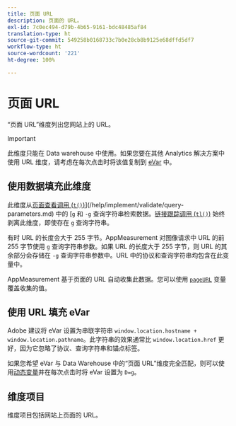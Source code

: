 ```yaml
---
title: 页面 URL
description: 页面的 URL。
exl-id: 7c0ec494-d79b-4b65-9161-bdc48485af84
translation-type: ht
source-git-commit: 549258b0168733c7b0e28cb8b9125e68dffd5df7
workflow-type: ht
source-wordcount: '221'
ht-degree: 100%

---
```


# 页面 URL

“页面 URL”维度列出您网站上的 URL。

>[!IMPORTANT]
>
>此维度只能在 Data warehouse 中使用。如果您要在其他 Analytics 解决方案中使用 URL 维度，请考虑在每次点击时将该值复制到 [eVar](evar.md) 中。

## 使用数据填充此维度

此维度从[页面查看调用 (`t()`)](/help/implement/vars/functions/t-method.md)](/help/implement/validate/query-parameters.md) 中的 [`g` 和 `-g` 查询字符串检索数据。[链接跟踪调用 (`tl()`)](/help/implement/vars/functions/tl-method.md) 始终剥离此维度，即使存在 `g` 查询字符串。

有时 URL 的长度会大于 255 字节。AppMeasurement 对图像请求中 URL 的前 255 字节使用 `g` 查询字符串参数。如果 URL 的长度大于 255 字节，则 URL 的其余部分会存储在 `-g` 查询字符串参数中。URL 中的协议和查询字符串均包含在此变量中。

AppMeasurement 基于页面的 URL 自动收集此数据。您可以使用 [`pageURL`](/help/implement/vars/page-vars/pageurl.md) 变量覆盖收集的值。

## 使用 URL 填充 eVar

Adobe 建议将 eVar 设置为串联字符串 `window.location.hostname + window.location.pathname`。此字符串的效果通常比 `window.location.href` 更好，因为它忽略了协议、查询字符串和锚点标签。

如果您希望 eVar 与 Data Warehouse 中的“页面 URL”维度完全匹配，则可以使用[动态变量](/help/implement/vars/page-vars/dynamic-variables.md)并在每次点击时将 eVar 设置为 `D=g`。

## 维度项目

维度项目包括网站上页面的 URL。
